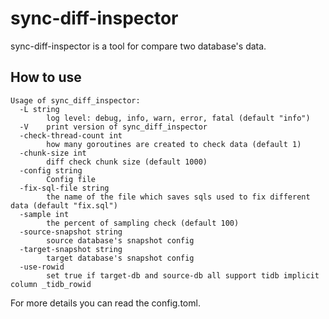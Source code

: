 # sync-diff-inspector

sync-diff-inspector is a tool for compare two database's data.

## How to use

```
Usage of sync_diff_inspector:
  -L string
        log level: debug, info, warn, error, fatal (default "info")
  -V    print version of sync_diff_inspector
  -check-thread-count int
        how many goroutines are created to check data (default 1)
  -chunk-size int
        diff check chunk size (default 1000)
  -config string
        Config file
  -fix-sql-file string
        the name of the file which saves sqls used to fix different data (default "fix.sql")
  -sample int
        the percent of sampling check (default 100)
  -source-snapshot string
        source database's snapshot config
  -target-snapshot string
        target database's snapshot config
  -use-rowid
        set true if target-db and source-db all support tidb implicit column _tidb_rowid
```

For more details you can read the config.toml.